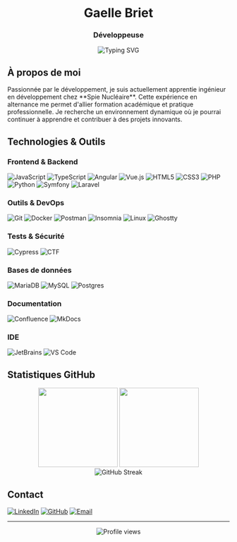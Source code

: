 <h1 align="center">Gaelle Briet</h1><h3 align="center">Développeuse</h3>

<div align="center">
  <img src="https://readme-typing-svg.herokuapp.com?font=Fira+Code&pause=1000&color=2E9EF7&center=true&vCenter=true&width=435&lines=Apprentie+Ing%C3%A9nieur+D%C3%A9veloppement;D%C3%A9velopeuse;Toujours+en+apprentissage" alt="Typing SVG" />
</div>

## À propos de moi

<p>Passionnée par le développement, je suis actuellement apprentie ingénieur en développement chez **Spie Nucléaire**. Cette expérience en alternance me permet d'allier formation académique et pratique professionnelle. Je recherche un environnement dynamique où je pourrai continuer à apprendre et contribuer à des projets innovants.</p>

## Technologies & Outils

### Frontend & Backend
![JavaScript](https://img.shields.io/badge/JavaScript-F7DF1E?style=for-the-badge&logo=javascript&logoColor=black)
![TypeScript](https://img.shields.io/badge/TypeScript-007ACC?style=for-the-badge&logo=typescript&logoColor=white)
![Angular](https://img.shields.io/badge/Angular-DD0031?style=for-the-badge&logo=angular&logoColor=white)
![Vue.js](https://img.shields.io/badge/Vue.js-4FC08D?style=for-the-badge&logo=vue.js&logoColor=white)
![HTML5](https://img.shields.io/badge/HTML5-E34F26?style=for-the-badge&logo=html5&logoColor=white)
![CSS3](https://img.shields.io/badge/CSS3-1572B6?style=for-the-badge&logo=css3&logoColor=white)
![PHP](https://img.shields.io/badge/PHP-777BB4?style=for-the-badge&logo=php&logoColor=white)
![Python](https://img.shields.io/badge/Python-3776AB?style=for-the-badge&logo=python&logoColor=white)
![Symfony](https://img.shields.io/badge/Symfony-000000?style=for-the-badge&logo=symfony&logoColor=white)
![Laravel](https://img.shields.io/badge/Laravel-FF2D20?style=for-the-badge&logo=laravel&logoColor=white)

### Outils & DevOps
![Git](https://img.shields.io/badge/Git-F05032?style=for-the-badge&logo=git&logoColor=white)
![Docker](https://img.shields.io/badge/Docker-2496ED?style=for-the-badge&logo=docker&logoColor=white)
![Postman](https://img.shields.io/badge/Postman-FF6C37?style=for-the-badge&logo=postman&logoColor=white)
![Insomnia](https://img.shields.io/badge/Insomnia-4000BF?style=for-the-badge&logo=insomnia&logoColor=white)
![Linux](https://img.shields.io/badge/Linux-FCC624?style=for-the-badge&logo=linux&logoColor=black)
![Ghostty](https://custom-icon-badges.demolab.com/badge/Ghostty-0000ff?style=for-the-badge&logo=ghostty_term)

### Tests & Sécurité
![Cypress](https://img.shields.io/badge/Cypress-17202C?style=for-the-badge&logo=cypress&logoColor=white)
![CTF](https://img.shields.io/badge/CTF-Security-FF6B6B?style=for-the-badge&logo=hackthebox&logoColor=white)

### Bases de données
![MariaDB](https://img.shields.io/badge/MariaDB-003545?style=for-the-badge&logo=mariadb&logoColor=white)
![MySQL](https://img.shields.io/badge/MySQL-4479A1?style=for-the-badge&logo=mysql&logoColor=fff)
![Postgres](https://img.shields.io/badge/Postgres-%23316192.svg?style=for-the-badge&logo=postgresql&logoColor=white)

### Documentation
![Confluence](https://img.shields.io/badge/Confluence-172B4D?style=for-the-badge&logo=confluence&logoColor=fff)
![MkDocs](https://img.shields.io/badge/MkDocs-526CFE?style=for-the-badge&logo=materialformkdocs&logoColor=fff)

### IDE 
![JetBrains](https://img.shields.io/badge/JetBrains-000000?style=for-the-badge&logo=jetbrains&logoColor=white)
![VS Code](https://img.shields.io/badge/VS_Code-007ACC?style=for-the-badge&logo=visual-studio-code&logoColor=white)


## Statistiques GitHub

<div align="center">
  <img height="180em" src="https://github-readme-stats.vercel.app/api?username=GaelleBriet&show_icons=true&theme=tokyonight&include_all_commits=true&count_private=true"/>
  <img height="180em" src="https://github-readme-stats.vercel.app/api/top-langs/?username=GaelleBriet&layout=compact&langs_count=7&theme=tokyonight"/>
</div>

<div align="center">
  <img src="https://github-readme-streak-stats.herokuapp.com/?user=GaelleBriet&theme=tokyonight" alt="GitHub Streak" />
</div>

## Contact

[![LinkedIn](https://img.shields.io/badge/LinkedIn-0077B5?style=for-the-badge&logo=linkedin&logoColor=white)](https://www.linkedin.com/in/gaelle-briet-666184227/)
[![GitHub](https://img.shields.io/badge/GitHub-100000?style=for-the-badge&logo=github&logoColor=white)](https://github.com/GaelleBriet)
[![Email](https://img.shields.io/badge/Email-D14836?style=for-the-badge&logo=gmail&logoColor=white)](mailto:votre-email@exemple.com)

---

<div align="center">
  <img src="https://komarev.com/ghpvc/?username=GaelleBriet&color=blue&style=flat-square&label=Visiteurs" alt="Profile views" />
</div>


